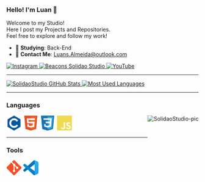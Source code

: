 ### Hello! I'm Luan 👋
Welcome to my Studio!  
Here I post my Projects and Repositories.  
Feel free to explore and follow my work!

- 🌱 **Studying**: Back-End
- 💬 **Contact Me**: [Luans.Almeida@outlook.com](mailto:Luans.Almeida@outlook.com)

<a href="https://instagram.com/solidaostudio" target="_blank">
  <img src="https://img.shields.io/badge/-Instagram-%23E4405F?style=flat&logo=instagram&logoColor=white" alt="Instagram">
</a>
<a href="https://www.beacons.ai/SolidaoStudio" target="_blank">
  <img src="https://img.shields.io/badge/-Beacons-%23007ACC?style=flat&logo=link&logoColor=white" alt="Beacons Solidao Studio">
</a>
<a href="https://youtube.com/@solidaostudio" target="_blank">
  <img src="https://img.shields.io/badge/-YouTube-%23FF0000?style=flat&logo=youtube&logoColor=white" alt="YouTube">
</a>

---

<div style="display: flex; justify-content: space-between;">
  <a href="https://beacons.ai/SolidaoStudio">
    <img height="140em" src="https://github-readme-stats.vercel.app/api?username=SolidaoStudio&count_private=true&theme=graywhite&hide=contribs,prs&show_icons=true" alt="SolidaoStudio GitHub Stats"/>
    <img height="140em" src="https://github-readme-stats.vercel.app/api/top-langs/?username=SolidaoStudio&layout=compact&theme=graywhite" alt="Most Used Languages"/>
  </a>
</div>

---

<h3>Languages</h3>
<p>
  <img alt="C" height="40" width="40" src="https://github.com/devicons/devicon/blob/master/icons/c/c-plain.svg">
  <img alt="HTML5" height="40" width="40" src="https://github.com/devicons/devicon/blob/master/icons/html5/html5-original.svg">
  <img alt="CSS3" height="40" width="40" src="https://github.com/devicons/devicon/blob/master/icons/css3/css3-original.svg">
  <img alt="JavaScript" height="40" width="40" src="https://github.com/devicons/devicon/blob/master/icons/javascript/javascript-plain.svg">
  <img align="right" alt="SolidaoStudio-pic" height="150" src="https://cdn.picrew.me/shareImg/org/202411/1473879_GKqMHmVU.png">
</p>

---

<h3>Tools</h3>
<p>
  <img alt="Git" height="40" width="40" src="https://github.com/devicons/devicon/blob/master/icons/git/git-original.svg">
  <img alt="Visual Studio Code" height="40" width="40" src="https://github.com/devicons/devicon/blob/master/icons/vscode/vscode-original.svg">
</p>
